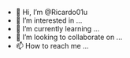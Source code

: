- 👋 Hi, I’m @Ricardo01u
- 👀 I’m interested in ...
- 🌱 I’m currently learning ...
- 💞️ I’m looking to collaborate on ...
- 📫 How to reach me ...

<!---
Ricardo01u/Ricardo01u is a ✨ special ✨ repository because its `README.md` (this file) appears on your GitHub profile.
You can click the Preview link to take a look at your changes.
--->
